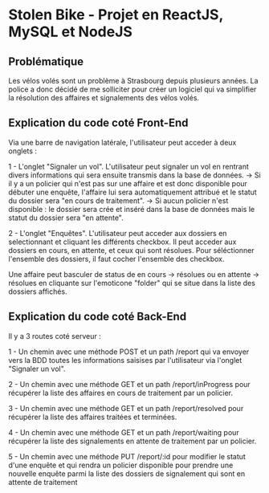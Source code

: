 # Stolen Bike - Projet en ReactJS, MySQL et NodeJS


## Problématique
Les vélos volés sont un problème à Strasbourg depuis plusieurs années.
La police a donc décidé de me solliciter pour créer un logiciel qui va simplifier la résolution des affaires et signalements des vélos volés.


## Explication du code coté Front-End

Via une barre de navigation latérale, l'utilisateur peut acceder à deux onglets :

1 - L'onglet "Signaler un vol". L'utilisateur peut signaler un vol en rentrant divers informations qui sera ensuite transmis dans la base de données.
-> Si il y a un policier qui n'est pas sur une affaire et est donc disponible pour débuter une enquête, l'affaire lui sera automatiquement attribué et le statut du dossier sera "en cours de traitement".
-> Si aucun policier n'est disponible : le dossier sera crée et inséré dans la base de données mais le statut du dossier sera "en attente".

2 - L'onglet "Enquêtes". L'utilisateur peut acceder aux dossiers en selectionnant et cliquant les différents checkbox.
Il peut acceder aux dossiers en cours, en attente, et ceux qui sont résolues.
Pour séléctionner l'ensemble des dossiers, il faut cocher l'ensemble des checkbox.

Une affaire peut basculer de status de en cours -> résolues ou en attente -> résolues en cliquante sur l'emoticone "folder" qui se situe dans la liste des dossiers affichés.


## Explication du code coté Back-End

Il y a 3 routes coté serveur :

1 - Un chemin avec une méthode POST et un path /report qui va envoyer vers la BDD toutes les informations saisises par l'utilisateur via l'onglet "Signaler un vol".

2 - Un chemin avec une méthode GET et un path /report/inProgress pour récupérer la liste des affaires en cours de traitement par un policier.

3 - Un chemin avec une méthode GET et un path /report/resolved pour récupérer la liste des affaires traitées et terminées.

4 - Un chemin avec une méthode GET et un path /report/waiting pour récupérer la liste des signalements en attente de traitement par un policier.

5 - Un chemin avec une méthode PUT /report/:id pour modifier le statut d'une enquête et qui rendra un policier disponible pour prendre une nouvelle enquête parmi la liste des dossiers de signalement qui sont en attente de traitement

